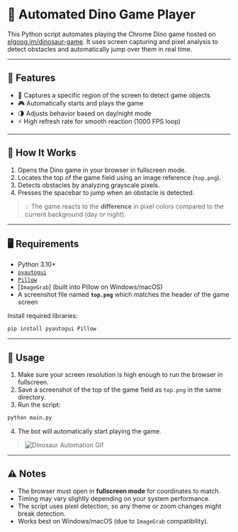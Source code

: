 # 🦖 Automated Dino Game Player

This Python script automates playing the Chrome Dino game hosted on [elgoog.im/dinosaur-game](https://elgoog.im/dinosaur-game/). It uses screen capturing and pixel analysis to detect obstacles and automatically jump over them in real time.

---

## 🧩 Features

- 📸 Captures a specific region of the screen to detect game objects
- 🎮 Automatically starts and plays the game
- 🌗 Adjusts behavior based on day/night mode
- ⚡ High refresh rate for smooth reaction (1000 FPS loop)

---

## 🚀 How It Works

1. Opens the Dino game in your browser in fullscreen mode.
2. Locates the top of the game field using an image reference (`top.png`).
3. Detects obstacles by analyzing grayscale pixels.
4. Presses the spacebar to jump when an obstacle is detected.

> 💡 The game reacts to the **difference** in pixel colors compared to the current background (day or night).

---

## 🖥 Requirements

- Python 3.10+
- [`pyautogui`](https://pypi.org/project/pyautogui/)
- [`Pillow`](https://pypi.org/project/Pillow/)
- [`ImageGrab`] (built into Pillow on Windows/macOS)
- A screenshot file named **`top.png`** which matches the header of the game screen

Install required libraries:

```bash
pip install pyautogui Pillow
```

---

## 📂 Usage

1. Make sure your screen resolution is high enough to run the browser in fullscreen.
2. Save a screenshot of the top of the game field as `top.png` in the same directory.
3. Run the script:

```bash
python main.py
```

4. The bot will automatically start playing the game.

> ![Dinosaur Automation Gif](https://github.com/user-attachments/assets/e4f3bd37-a115-428b-833b-b83802318e79)

---

## ⚠️ Notes

- The browser must open in **fullscreen mode** for coordinates to match.
- Timing may vary slightly depending on your system performance.
- The script uses pixel detection, so any theme or zoom changes might break detection.
- Works best on Windows/macOS (due to `ImageGrab` compatibility).

